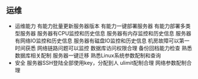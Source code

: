 ## 运维
* 运维能力
    有能力批量更新服务器版本
    有能力一键部署服务器
    有能力部署多类型服务器
    服务器有CPU监控和历史信息
    服务器有内存监控和历史信息
    服务器有网络IO监控和历史信息
    服务器有磁盘IO监控和历史信息
    机房故障可以第一时间获悉
    网络链路问题可以监控
    数据库访问权限合理
    备份回档能力检查
    熟悉数据库相关配制
    服务器一键迁移
    熟悉Linux系统参数配制和查询
* 安全
    服务器SSH登陆全部使用key，分配到人
    ulimit配制合理
    网络参数配制合理

